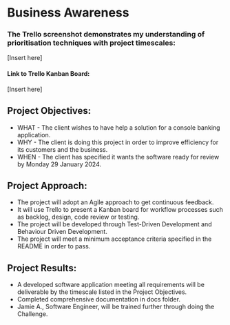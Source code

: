 # Business Awareness

### The Trello screenshot demonstrates my understanding of prioritisation techniques with project timescales:
[Insert here]

#### Link to Trello Kanban Board:
[Insert here]

## Project Objectives:
- WHAT - The client wishes to have help a solution for a console banking application.
- WHY - The client is doing this project in order to improve efficiency for its customers and the business.
- WHEN - The client has specified it wants the software ready for review by Monday 29 January 2024.

## Project Approach:
- The project will adopt an Agile approach to get continuous feedback.
- It will use Trello to present a Kanban board for workflow processes such as backlog, design, code review or testing.
- The project will be developed through Test-Driven Development and Behaviour Driven Development.
- The project will meet a minimum acceptance criteria specified in the README in order to pass.

## Project Results:
- A developed software application meeting all requirements will be deliverable by the timescale listed in the Project Objectives.
- Completed comprehensive documentation in docs folder.
- Jamie A., Software Engineer, will be trained further through doing the Challenge.